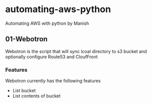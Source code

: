 # automating-aws-python

Automating AWS with python by Manish


##  01-Webotron

Webotron is the script that will sync lcoal directory to s3 bucket and optionally configure Route53 and CloufFront


### Features

Webotron currently has the following features

- List bucket
- List contents of bucket
